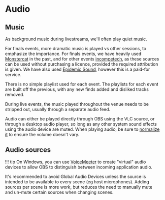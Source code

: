 # Audio

## Music

As background music during livestreams, we'll often play quiet music.

For finals events, more dramatic music is played vs other sessions, to emphasize the importance. For finals events, we have heavily used [Monstercat](https://www.monstercat.com/) in the past, and for other events [incompetech](https://incompetech.com/), as these sources can be used without purchasing a licence, provided the required attribution is given. We have also used [Epidemic Sound](https://www.epidemicsound.com/), however this is a paid-for service.

There is no simple playlist used for each event. The playlists for each event are built off the previous, with any new finds added and disliked tracks removed.

During live events, the music played throughout the venue needs to be stripped out, usually through a separate audio feed.

Audio can either be played directly through OBS using the VLC source, or through a desktop audio player, so long as any other system sound effects using the audio device are muted. When playing audio, be sure to [normalize it](https://www.alphr.com/normalize-volume-vlc) to ensure the volume doesn't vary.

## Audio sources

!!! tip
    On Windows, you can use [VoiceMeeter](https://vb-audio.com/Voicemeeter/) to create "virtual" audio devices to allow OBS to distinguish between incoming application audio.

It's recommended to avoid Global Audio Devices unless the source is intended to be available to every scene (eg host microphones). Adding sources per scene is more work, but reduces the need to manually mute and un-mute certain sources when changing scenes.
